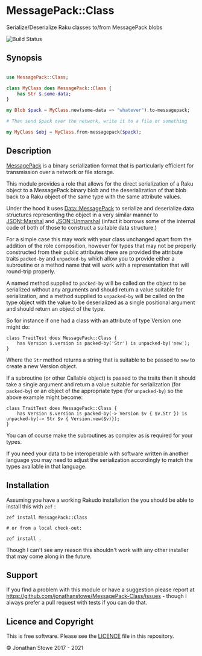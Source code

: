 # MessagePack::Class

Serialize/Deserialize Raku classes to/from MessagePack blobs

![Build Status](https://github.com/jonathanstowe/Tinky/workflows/CI/badge.svg)


## Synopsis

```raku

use MessagePack::Class;

class MyClass does MessagePack::Class {
	has Str $.some-data;
}

my Blob $pack = MyClass.new(some-data => "whatever").to-messagepack;

# Then send $pack over the network, write it to a file or something

my MyClass $obj = MyClass.from-messagepack($pack);


```

## Description

[MessagePack](http://msgpack.org/) is a binary serialization format that
is particularly efficient for transmission over a network or file storage.

This module provides a role that allows for the direct serialization of
a Raku object to a MessagePack binary blob and the deserialization of
that blob back to a Raku object of the same type with the same attribute
values.

Under the hood it uses [Data::MessagePack](https://github.com/pierre-vigier/Perl6-Data-MessagePack)
to serialize and deserialize data structures representing the object in a very
similar manner to [JSON::Marshal](https://github.com/jonathanstowe/JSON-Marshal) and
[JSON::Unmarshal](https://github.com/tadzik/JSON-Unmarshal) (infact it borrows some
of the internal code of both of those to construct a suitable data structure.)

For a simple case this may work with your class unchanged apart from the addition of
the role composition, however for types that may not be properly constructed from
their public attributes there are provided the attribute traits ```packed-by``` and
```unpacked-by``` which allow you to provide either a subroutine or a method name
that will work with a representation that will round-trip properly.

A named method supplied to ```packed-by``` will be called on the object to be serialized
without any arguments and should return a value suitable for serialization, and a method
supplied to ```unpacked-by``` will be called on the type object with the value to be
deserialized as a single positional argument and should return an object of the type.

So for instance if one had a class with an attribute of type Version one might do:

```
class TraitTest does MessagePack::Class {
    has Version $.version is packed-by('Str') is unpacked-by('new');
}
```

Where the ```Str``` method returns a string that is suitable to be passed to ```new```
to create a new Version  object.

If a subroutine (or other Callable object) is passed to the traits then it should take
a single argument and return a value suitable for serialization (for ```packed-by```) or
an object of the appropriate type (for ```unpacked-by```) so the above example might
become:

```
class TraitTest does MessagePack::Class {
    has Version $.version is packed-by(-> Version $v { $v.Str }) is unpacked-by(-> Str $v { Version.new($v)});
}
```

You can of course make the subroutines as complex as is required for your types.

If you need your data to be interoperable with software written in another language
you may need to adjust the serialization accordingly to match the types available
in that language.

## Installation

Assuming you have a working Rakudo installation the you should be able to install this with ```zef``` :

    zef install MessagePack::Class

    # or from a local check-out:

    zef install .

Though I can't see any reason this shouldn't work with any other installer that may come along in the future.

## Support

If you find a problem with this module or have a suggestion please report at
https://github.com/jonathanstowe/MessagePack-Class/issues - though I always
prefer a pull request with tests if you can do that.

## Licence and Copyright

This is free software. Please see the [LICENCE](LICENCE) file in this repository.

© Jonathan Stowe 2017 - 2021
